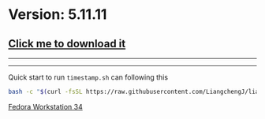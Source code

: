 # Version: 5.11.11
## [Click me to download it](https://cdn.kernel.org/pub/linux/kernel/v5.x/linux-5.11.11.tar.xz)
***
***
Quick start to run `timestamp.sh` can following this
``` bash
bash -c "$(curl -fsSL https://raw.githubusercontent.com/LiangchengJ/liangchengj/main/clang/linux-like/timestamp.sh)"
```
[Fedora Workstation 34](https://dl.fedoraproject.org/pub/fedora/linux/releases/34/Workstation/x86_64/iso/Fedora-Workstation-Live-x86_64-34-1.2.iso)
